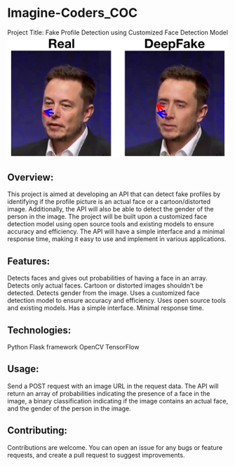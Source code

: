 # Imagine-Coders_COC
Project Title: Fake Profile Detection using Customized Face Detection Model
![ Intro ](real_fake.jpg)
## Overview:
This project is aimed at developing an API that can detect fake profiles by identifying if the profile picture is an actual face or a cartoon/distorted image. Additionally, the API will also be able to detect the gender of the person in the image. The project will be built upon a customized face detection model using open source tools and existing models to ensure accuracy and efficiency. The API will have a simple interface and a minimal response time, making it easy to use and implement in various applications.

## Features:

Detects faces and gives out probabilities of having a face in an array.
Detects only actual faces. Cartoon or distorted images shouldn't be detected.
Detects gender from the image.
Uses a customized face detection model to ensure accuracy and efficiency.
Uses open source tools and existing models.
Has a simple interface.
Minimal response time.
## Technologies:

Python
Flask framework
OpenCV
TensorFlow

## Usage:
Send a POST request with an image URL in the request data.
The API will return an array of probabilities indicating the presence of a face in the image, a binary classification indicating if the image contains an actual face, and the gender of the person in the image.
## Contributing:
Contributions are welcome. You can open an issue for any bugs or feature requests, and create a pull request to suggest improvements.
